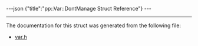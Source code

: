 ---json {"title":"pp::Var::DontManage Struct Reference"} ---

------------------------------------------------------------------------

The documentation for this struct was generated from the following file:

-   <a href="/docs/native-client/pepper_stable/cpp/var_8h/" class="el">var.h</a>
